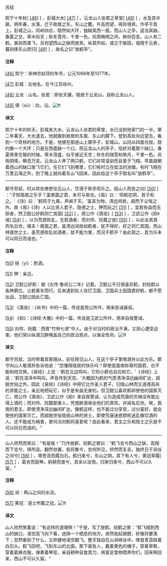 
苏轼

熙宁十年秋[
[\[46\]](#note_46)
] ，彭城大水[
[\[47\]](#note_47)
] 。云龙山人张君之草堂[
[\[48\]](#note_48)
]
，水及其半扉。明年春，水落，迁于故居之东，东山之麓。升高而望，得异境焉，作亭于其上。彭城之山，冈岭四合，隐然如大环，独缺其西一面，而山人之亭，适当其缺。春夏之交，草木际天；秋冬雪月，千里一色。风雨晦明之间，俯仰百变。山人有二鹤，甚驯而善飞，旦则望西山之缺而放焉，纵其所如，或立于陂田，或翔于云表，暮则傃东山而归[
[\[49\]](#note_49)
] ，故名之曰"放鹤亭"。

#### 注释 

[\[46\]](#noteBack_46)
熙宁：宋神宗赵顼的年号，公元1068年至1077年。

[\[47\]](#noteBack_47)
彭城：古地名，在今江苏徐州。

[\[48\]](#noteBack_48)
云龙：山名。张君：即张天骥，隐居于云龙山，自称云龙山人。

[\[49\]](#noteBack_49)
傃（sù）：向，沿。![ft](@media/Image00002.jpg)

#### 译文 

熙宁十年的秋天，彭城发大水，云龙山人张君的草堂，水已没到他家门的一半。第二年春天，大水退去，他就搬到故居的东面、东山的脚下。登到高处向远望去，看到一个奇特的地方。于是，他便在那座山上建亭子。彭城山，山冈从四面合拢，隐约像一个大环；只是在西面缺一个口，而云龙山人的亭子，恰好对着那个缺口。春夏两季交替的时候，草木茂盛，似乎接近天空；秋冬的瑞雪和皓月，千里一色。风雨阴晴，瞬息万变。云龙山人养了两只鹤，它们非常温驯而且善于飞翔。早晨就朝着西山的缺口放飞它们，任它们飞到哪里，它们有时立在低洼的池塘。有时飞翔在万里云海之外，到了晚上就向着东山飞回来，因此给这个亭子取名叫"放鹤亭"。

------------------------------------------------------------------------

郡守苏轼，时从宾佐僚吏往见山人，饮酒于斯亭而乐之。挹山人而告之曰[
[\[50\]](#note_50)
]
："子知隐居之乐乎？虽南面之君，未可与易也。《易》曰：'鸣鹤在阴，其子和之。'《诗》曰：'鹤鸣于九皋，声闻于天。'盖其为物，清远闲放，超然于尘埃之外，故《易》《诗》人以比贤人君子。隐德之士，狎而玩之[
[\[51\]](#note_51)
] ，宜若有益而无损者，然卫懿公好鹤则亡其国[
[\[52\]](#note_52)
] 。周公作《酒诰》[
[\[53\]](#note_53)
] ，卫武公作《抑》戒[
[\[54\]](#note_54)
] ，以为荒惑败乱，无若酒者，而刘伶、阮籍之徒[
[\[55\]](#note_55)
]
，以此全其真而名后世。嗟夫！南面之君，虽清远闲放如鹤者，犹不得好，好之则亡其国。而山林遁世之士，虽荒惑败乱如酒者，犹不能为害，而况于鹤乎？由此观之，其为乐未可以同日而语也。"

#### 注释 

[\[50\]](#noteBack_50)
挹（yì）：酌酒。

[\[51\]](#noteBack_51)
狎：亲近。

[\[52\]](#noteBack_52)
卫懿公好鹤：据《左传·鲁闵公二年》记载，卫懿公平日很喜欢鹤，封给鹤以各种爵位，让鹤乘车而行。后来遇到狄人攻打卫国，卫国兵士因国君好鹤，都不愿出战，卫懿公因此亡国。

[\[53\]](#noteBack_53)
《酒诰》：《尚书》中的一篇，传说是周公所作，用来告诫康叔。

[\[54\]](#noteBack_54)
《抑》：《诗经·大雅》中的一篇，传说是卫武公所作，用来自我警诫。

[\[55\]](#noteBack_55)
刘伶、阮籍：西晋"竹林七贤"中人。由于对当时的政治不满，又担心遭受迫害，他们常以纵酒沉醉掩盖自己的政治观点，以保全性命。![ft](@media/Image00002.jpg)

#### 译文 

郡守苏轼，当时带着宾客随从，前往拜见山人，在这个亭子里喝酒并以此为乐。郡守向山人敬酒并告诉他说："您懂得隐居的快乐吗？即使是面南称尊的国君，也不能和他交换。《易经》上说：'鹤在北边鸣叫，它的小鹤也会应和它。'《诗经》上说：'鹤在深泽中鸣叫，声音传到天空。'大概因为鹤的气质清净深远幽闲旷达，超脱世俗之外，因此《易经》《诗经》中把它比作圣人君子。归隐山林而又道德高尚的贤能之士，亲近地把玩它，似乎是有益无害的。但卫懿公喜欢鹤却使他的国家灭亡。周公作《酒诰》，卫武公作《抑》来自我警诫，认为造成荒唐的灾祸没有能比得上酒的；而刘伶、阮籍那类人，凭借醉酒保全他们的真性，并闻名后世。唉，面南的君主，即使清净深远幽闲旷达，像鹤这样，也不能过分享受，过分喜好，就会使他的国家灭亡。而超脱世俗隐居山林的贤士，即使荒唐迷惑颓败迷乱像饮酒的人，还不能成为祸害，更何况对鹤的喜爱呢？由此看来，君主之乐和隐士之乐是不可以同日而语的。"

------------------------------------------------------------------------

山人欣然而笑曰："有是哉！"乃作放鹤、招鹤之歌曰："鹤飞去兮西山之缺，高翔而下览兮，择所适。翻然敛翼，宛将集兮，忽何所见，矫然而复击。独终日于涧谷之间兮[
[\[56\]](#note_56)
]
，啄苍苔而履白石。鹤归来兮，东山之阴。其下有人兮，黄冠草履[
[\[57\]](#note_57)
]
，葛衣而鼓琴。躬耕而食兮，其余以汝饱。归来归来兮，西山不可以久留。"

#### 注释 

[\[56\]](#noteBack_56)
涧：两山之间的水流。

[\[57\]](#noteBack_57)
黄冠：道士所戴之冠。![ft](@media/Image00002.jpg)

#### 译文 

山人欣然笑着说："有这样的道理啊！"于是，写了放鹤、招鹤之歌："鹤飞翔到西山的缺口，凌空高飞向下看，选择一个栖息的地方。突然收起翅膀，好像将要落下；忽然看到了什么，又矫健地凌空翻飞。整天独自在山涧峡谷中，啄食青苔踩着白石头。鹤飞回吧，飞到东山的北面。那下面有人，戴着黄色的帽子，穿着草鞋，穿着葛麻衣服，弹奏着琴弦，亲自耕种自食其力，用富足食物喂养你们。回来啊回来，西山不可以久留。"

